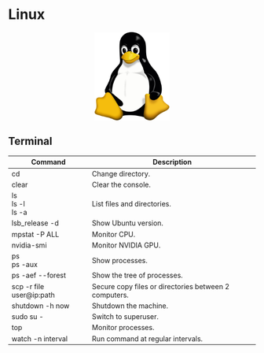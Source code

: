 # Linux

<p align="center"><img align="center" width="30%" height="30%" src="assets/linux.svg"></p>

## Terminal

| Command                  | Description                                           |
|--------------------------|-------------------------------------------------------|
| cd                       | Change directory.                                     |
| clear                    | Clear the console.                                    |
| ls<br>ls -l<br>ls -a     | List files and directories.                           |
| lsb_release -d           | Show Ubuntu version.                                  |
| mpstat -P ALL            | Monitor CPU.                                          |
| nvidia-smi               | Monitor NVIDIA GPU.                                   |
| ps<br>ps -aux            | Show processes.                                       |
| ps -aef --forest         | Show the tree of processes.                           |
| scp -r file user@ip:path | Secure copy files or directories between 2 computers. |
| shutdown -h now          | Shutdown the machine.                                 |
| sudo su -                | Switch to superuser.                                  |
| top                      | Monitor processes.                                    |
| watch -n interval        | Run command at regular intervals.                     |
